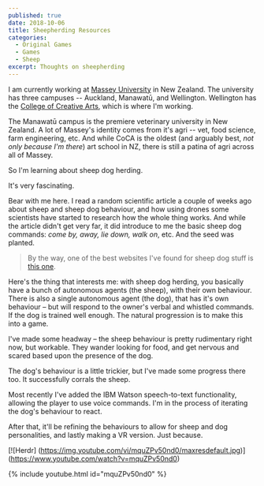 ```yaml
---
published: true
date: 2018-10-06
title: Sheepherding Resources
categories:
  - Original Games
  - Games
  - Sheep
excerpt: Thoughts on sheepherding
---
```

I am currently working at [Massey University](http://www.massey.ac.nz/) in New Zealand. The university has three campuses -- Auckland, Manawatū, and Wellington. Wellington has the [College of Creative Arts](http://creative.massey.ac.nz/), which is where I'm working.

The Manawatū campus is the premiere veterinary university in New Zealand. A lot of Massey's identity comes from it's agri -- vet, food science, farm engineering, etc. And while CoCA is the oldest (and arguably best, _not only because I'm there_) art school in NZ, there is still a patina of agri across all of Massey.

So I'm learning about sheep dog herding.

It's very fascinating.

Bear with me here. I read a random scientific article a couple of weeks ago about sheep and sheep dog behaviour, and how using drones some scientists have started to research how the whole thing works. And while the article didn't get very far, it did introduce to me the basic sheep dog commands: _come by, away, lie down, walk on_, etc. And the seed was planted.

> By the way, one of the best websites I've found for sheep dog stuff is [this one](https://www.herding-dog-training-border-collie-sheepdog-dvd.com/sheepdog-terminology/).

Here's the thing that interests me: with sheep dog herding, you basically have a bunch of autonomous agents (the sheep), with their own behaviour. There is also a single autonomous agent (the dog), that has it's own behaviour – but will respond to the owner's verbal and whistled commands. If the dog is trained well enough. The natural progression is to make this into a game.

I've made some headway – the sheep behaviour is pretty rudimentary right now, but workable. They wander looking for food, and get nervous and scared based upon the presence of the dog.

The dog's behaviour is a little trickier, but I've made some progress there too. It successfully corrals the sheep.

Most recently I've added the IBM Watson speech-to-text functionality, allowing the player to use voice commands. I'm in the process of iterating the dog's behaviour to react.

After that, it'll be refining the behaviours to allow for sheep and dog personalities, and lastly making a VR version. Just because.

[![Herdr]
(https://img.youtube.com/vi/mquZPv50nd0/maxresdefault.jpg)]
(https://www.youtube.com/watch?v=mquZPv50nd0)


{% include youtube.html id="mquZPv50nd0" %}